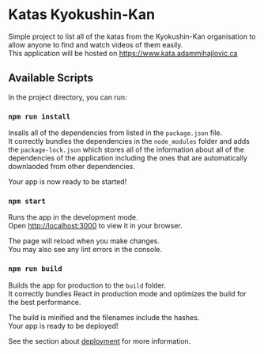# Katas Kyokushin-Kan

Simple project to list all of the katas from the Kyokushin-Kan organisation to allow anyone to find and watch videos of them easily.\
This application will be hosted on https://www.kata.adammihajlovic.ca

## Available Scripts

In the project directory, you can run:

### `npm run install`

Insalls all of the dependencies from listed in the `package.json` file.\
It correctly bundles the dependencies in the `node_modules` folder and adds the `package-lock.json` which stores all of the information about all of the dependencies of the application including the ones that are automatically downlaoded from other dependencies.

Your app is now ready to be started!

### `npm start`

Runs the app in the development mode.\
Open [http://localhost:3000](http://localhost:3000) to view it in your browser.

The page will reload when you make changes.\
You may also see any lint errors in the console.

### `npm run build`

Builds the app for production to the `build` folder.\
It correctly bundles React in production mode and optimizes the build for the best performance.

The build is minified and the filenames include the hashes.\
Your app is ready to be deployed!

See the section about [deployment](https://facebook.github.io/create-react-app/docs/deployment) for more information.
